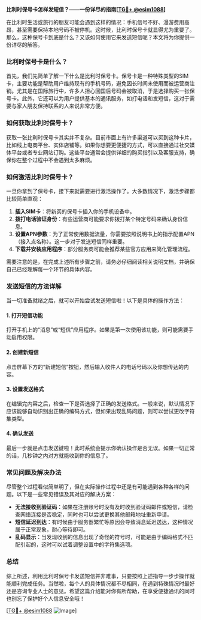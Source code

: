 **比利时保号卡怎样发短信？——一份详尽的指南[[TG💪+ @esim1088](https://t.me/s/esim1088)]**

在比利时生活或旅行的朋友可能会遇到这样的情况：手机信号不好、漫游费用高昂，甚至需要保持本地号码不被停机。这时候，比利时保号卡就显得尤为重要了。那么，这种保号卡到底是什么？又该如何使用它来发送短信呢？本文将为你提供一份详尽的解答。

### 比利时保号卡是什么？

首先，我们先简单了解一下什么是比利时保号卡。保号卡是一种特殊类型的SIM卡，主要功能是帮助用户维持现有的手机号码，避免因长时间未使用而被运营商注销。尤其是在国际旅行中，许多人担心回国后号码会被取消，于是选择购买一张保号卡。此外，它还可以为用户提供基本的通讯服务，如打电话和发短信，这对于需要与家人朋友保持联系的人来说非常方便。

### 如何获取比利时保号卡？

获取一张比利时保号卡其实并不复杂。目前市面上有许多渠道可以买到这种卡片，比如线上电商平台、实体店铺等。如果你想要更便捷的方式，可以直接通过社交媒体平台或者专业网站订购。这些平台通常会提供详细的购买指引以及客服支持，确保你在整个过程中不会遇到太多麻烦。

### 如何激活比利时保号卡？

一旦你拿到了保号卡，接下来就需要进行激活操作了。大多数情况下，激活步骤都比较简单直观：

1. **插入SIM卡**：将新买的保号卡插入你的手机设备中。
2. **拨打电话验证身份**：有些运营商可能要求你拨打某个特定号码来确认身份信息。
3. **设置APN参数**：为了正常使用数据流量，你需要按照说明书上的指示配置APN（接入点名称）。这一步对于发送短信同样重要。
4. **下载并安装应用程序**：部分服务商可能会推荐某些官方应用来简化管理流程。

需要注意的是，在完成上述所有步骤之前，请务必仔细阅读相关说明文档，并确保自己已经理解每一个环节的具体内容。

### 发送短信的方法详解

当一切准备就绪之后，就可以开始尝试发送短信啦！以下是具体的操作方法：

#### 1. 打开短信功能
打开手机上的“消息”或“短信”应用程序。如果是第一次使用该功能，则可能需要手动启用权限。

#### 2. 创建新短信
点击屏幕下方的“新建短信”按钮，然后输入收件人的电话号码以及你想传达的内容。

#### 3. 设置发送格式
在编辑完内容之后，检查一下是否选择了正确的发送格式。一般来说，默认情况下应该能够自动识别出正确的编码方式，但如果出现乱码问题，则可以尝试更改字符集类型。

#### 4. 确认发送
最后一步就是点击发送键啦！此时系统会提示你确认操作是否无误。如果一切正常的话，几秒钟之内对方就能收到你的信息了。

### 常见问题及解决办法

尽管整个过程看似简单明了，但在实际操作过程中还是有可能遇到各种各样的问题。以下是一些常见错误及其对应的解决方案：

- **无法接收到验证码**：如果在注册账号时没有及时收到验证码邮件或短信，请检查网络连接是否稳定，同时也可以尝试更换其他邮箱地址重新申请。
- **短信延迟到达**：有时候由于服务器繁忙等原因会导致消息延迟送达，这种情况属于正常现象，耐心等待即可。
- **乱码显示**：当发现收到的信息出现了奇怪的符号时，可能是由于编码格式不匹配引起的，这时可以试着调整设置中的字符集选项。

### 总结

综上所述，利用比利时保号卡发送短信并非难事，只要按照上述指导一步步操作就能顺利完成任务。当然啦，每个人的具体情况都不尽相同，在遇到特殊情况时最好还是咨询专业人士的意见。希望这篇介绍能对你有所帮助，在享受便捷通讯的同时也别忘了保护好个人信息安全哦！

[[TG💪+ @esim1088](https://t.me/s/esim1088) ![Image](https://i.postimg.cc/4NQfJmqS/Snipaste-2025-05-13-00-14-12.png)]